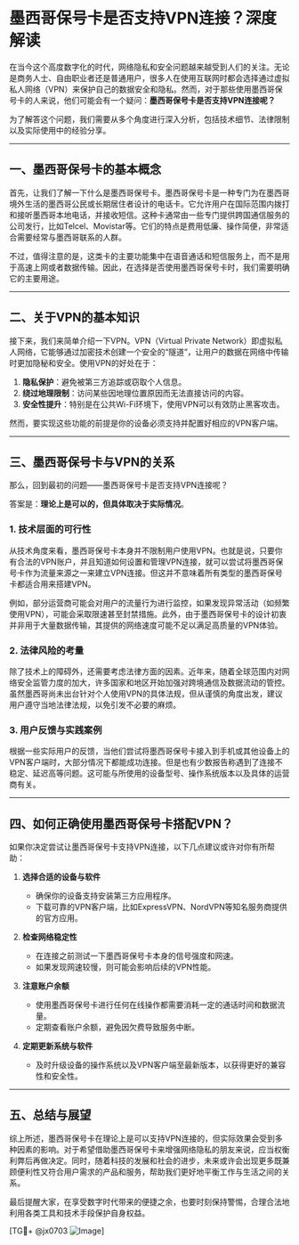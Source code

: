 # 墨西哥保号卡是否支持VPN连接？深度解读

在当今这个高度数字化的时代，网络隐私和安全问题越来越受到人们的关注。无论是商务人士、自由职业者还是普通用户，很多人在使用互联网时都会选择通过虚拟私人网络（VPN）来保护自己的数据安全和隐私。然而，对于那些使用墨西哥保号卡的人来说，他们可能会有一个疑问：**墨西哥保号卡是否支持VPN连接呢？**

为了解答这个问题，我们需要从多个角度进行深入分析，包括技术细节、法律限制以及实际使用中的经验分享。

---

## 一、墨西哥保号卡的基本概念

首先，让我们了解一下什么是墨西哥保号卡。墨西哥保号卡是一种专门为在墨西哥境外生活的墨西哥公民或长期居住者设计的电话卡。它允许用户在国际范围内拨打和接听墨西哥本地电话，并接收短信。这种卡通常由一些专门提供跨国通信服务的公司发行，比如Telcel、Movistar等。它们的特点是费用低廉、操作简便，非常适合需要经常与墨西哥联系的人群。

不过，值得注意的是，这类卡的主要功能集中在语音通话和短信服务上，而不是用于高速上网或者数据传输。因此，在选择是否使用墨西哥保号卡时，我们需要明确它的主要用途。

---

## 二、关于VPN的基本知识

接下来，我们来简单介绍一下VPN。VPN（Virtual Private Network）即虚拟私人网络，它能够通过加密技术创建一个安全的“隧道”，让用户的数据在网络中传输时更加隐秘和安全。使用VPN的好处在于：

1. **隐私保护**：避免被第三方追踪或窃取个人信息。
2. **绕过地理限制**：访问某些因地理位置原因而无法直接访问的内容。
3. **安全性提升**：特别是在公共Wi-Fi环境下，使用VPN可以有效防止黑客攻击。

然而，要实现这些功能的前提是你的设备必须支持并配置好相应的VPN客户端。

---

## 三、墨西哥保号卡与VPN的关系

那么，回到最初的问题——墨西哥保号卡是否支持VPN连接呢？

答案是：**理论上是可以的，但具体取决于实际情况**。

### 1. 技术层面的可行性
从技术角度来看，墨西哥保号卡本身并不限制用户使用VPN。也就是说，只要你有合法的VPN账户，并且知道如何设置和管理VPN连接，就可以尝试将墨西哥保号卡作为流量来源之一来建立VPN连接。但这并不意味着所有类型的墨西哥保号卡都适合用来搭建VPN。

例如，部分运营商可能会对用户的流量行为进行监控，如果发现异常活动（如频繁使用VPN），可能会采取限速甚至封禁措施。此外，由于墨西哥保号卡的设计初衷并非用于大量数据传输，其提供的网络速度可能不足以满足高质量的VPN体验。

### 2. 法律风险的考量
除了技术上的障碍外，还需要考虑法律方面的因素。近年来，随着全球范围内对网络安全监管力度的加大，许多国家和地区开始加强对跨境通信及数据流动的管控。虽然墨西哥尚未出台针对个人使用VPN的具体法规，但从谨慎的角度出发，建议用户遵守当地法律法规，以免引发不必要的麻烦。

### 3. 用户反馈与实践案例
根据一些实际用户的反馈，当他们尝试将墨西哥保号卡接入到手机或其他设备上的VPN客户端时，大部分情况下都能成功连接。但是也有少数报告称遇到了连接不稳定、延迟高等问题。这可能与所使用的设备型号、操作系统版本以及具体的运营商有关。

---

## 四、如何正确使用墨西哥保号卡搭配VPN？

如果你决定尝试让墨西哥保号卡支持VPN连接，以下几点建议或许对你有所帮助：

1. **选择合适的设备与软件**
   - 确保你的设备支持安装第三方应用程序。
   - 下载可靠的VPN客户端，比如ExpressVPN、NordVPN等知名服务商提供的官方应用。

2. **检查网络稳定性**
   - 在连接之前测试一下墨西哥保号卡本身的信号强度和网速。
   - 如果发现网速较慢，则可能会影响后续的VPN性能。

3. **注意账户余额**
   - 使用墨西哥保号卡进行任何在线操作都需要消耗一定的通话时间和数据流量。
   - 定期查看账户余额，避免因欠费导致服务中断。

4. **定期更新系统与软件**
   - 及时升级设备的操作系统以及VPN客户端至最新版本，以获得更好的兼容性和安全性。

---

## 五、总结与展望

综上所述，墨西哥保号卡在理论上是可以支持VPN连接的，但实际效果会受到多种因素的影响。对于希望借助墨西哥保号卡来增强网络隐私的朋友来说，应当权衡利弊后再做决定。同时，随着科技的发展和社会的进步，未来或许会出现更多既兼顾便利性又符合用户需求的产品和服务，帮助我们更好地平衡工作与生活之间的关系。

最后提醒大家，在享受数字时代带来的便捷之余，也要时刻保持警惕，合理合法地利用各类工具和技术手段保护自身权益。

[TG💪+ @jx0703 ![Image](https://github.com/user-attachments/assets/dbca1d08-cadb-493c-b0ec-ad6f7a83f270)]
